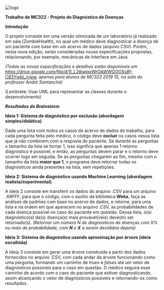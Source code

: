 ![logo](https://i.ibb.co/bRCKZQf/logoV3.png)

<b>Trabalho de MC322 - Projeto de Diagnóstico de Doenças</b>

<b><i>Introdução</i></b>

O projeto consiste em uma versão otimizada de um laboratório já realizado em sala (ZombieHealth), no qual um médico deve diagnosticar a doença de um paciente com base em um acervo de dados (arquivo CSV). Porém, nesta nova edição, serão consideradas novas especificações propostas, relacionando, por exemplo, mecânicas de Interface em Java. 

<i>(Todas as novas especificações e detalhes estão disponíveis em https://drive.google.com/file/d/1l_L2ibwlqxWrOAWWGOOSs8f-C83Ywbl_/view, apenas para alunos de MC322 2019 1S, na sala do professor André Santanché)</i>

(Lembrete: Usar UML para representar as classes durante o desenvolvimento)

<b><i>Resultados do Brainstorm</i></b>

<b>Ideia 1: Sistema de diagnóstico por exclusão (abordagem simples/didática)</b>

Dada uma lista com todos os casos do acervo de dados do trabalho, para cada pergunta feita pelo médico, o código deve <b>excluir</b> os casos nessa lista que já não combinem com a resposta do paciente. Se durante as perguntas o tamanho da lista se tornar 1, isso significa que apenas 1 retorno diagnóstico é possível, e então, as perguntas devem parar e o retorno deve ocorrer logo em seguida. Se as perguntas chegarem ao fim, mesmo com o tamanho da lista <b>maior que 1</b>, o programa deve retornar todas os diagnósticos ainda presentes na lista, sem repetições.

<b>Ideia 2: Sistema de diagnóstico usando Machine Learning (abordagem realista/experimental)</b>

A ideia 2 consiste em transferir os dados do arquivo .CSV para um arquivo .ARFFF, para que o código, com o auxílio da biblioteca <b>Weka</b>, faça as análises de padrões com base no acervo de dados, e retorne, para uma lista e na ordem em que aparecem no arquivo .CSV, as probabilidades de cada doença possível no caso do paciente em questão. Dessa lista, o(s) diagnóstico(s) da(s) doença(s) mais provável(veis) deve(m) ser retornado(s). <i>(Retornar um número N de diagnósticos de doenças com X% ou mais de probabilidade, com <b>N</b> e <b>X</b> a serem decididos depois)</i>

<b>Ideia 3: Sistema de diagnóstico usando aproximação por árvore (ideia escolhida)</b>

A ideia 3 consiste em gerar uma árvore construída a partir dos dados fornecidos no arquivo .CSV, com cada andar da árvore funcionando como uma pergunta, formando um caminho de <i>trues</i> e <i>falses</i> até um vetor de diagnósticos possíveis para o caso em questão. O médico seguirá esse caminho de acordo com o caso do paciente que estiver diagnosticando, assim alcançando o vetor de diagnósticos possíveis e retornando-os como resultados.
